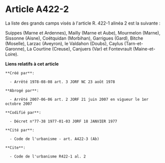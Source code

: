 # Article A422-2

La liste des grands camps visés à l'article R. 422-1 alinéa 2 est la suivante :

Suippes (Marne et Ardennes), Mailly (Marne et Aube), Mourmelon (Marne), Sissonne (Aisne), Coëtquidan (Morbihan), Garrigues
(Gard), Bitche (Moselle), Larzac (Aveyron), le Valdahon (Doubs), Caylus (Tarn-et-Garonne), La Courtine (Creuse), Canjuers
(Var) et Fontevrault (Maine-et-Loire).

**Liens relatifs à cet article**

	**Créé par**:

	  - Arrêté 1978-08-08 art. 3 JORF NC 23 août 1978

	**Abrogé par**:

	  - Arrêté 2007-06-06 art. 2 JORF 21 juin 2007 en vigueur le 1er octobre 2007

	**Codifié par**:

	  - Décret n°77-38 1977-01-03 JORF 18 JANVIER 1977

	**Cité par**:

	  - Code de l'urbanisme - art. A422-3 (Ab)

	**Cite**:

	  - Code de l'urbanisme R422-1 al. 2
